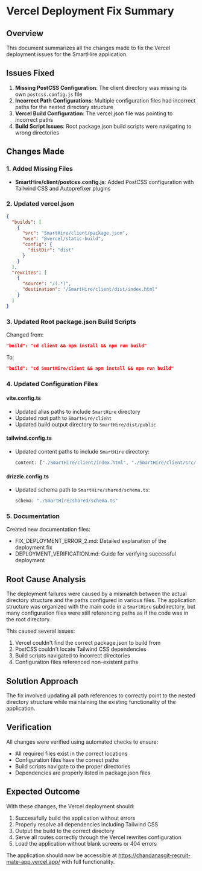 # Vercel Deployment Fix Summary

## Overview

This document summarizes all the changes made to fix the Vercel deployment issues for the SmartHire application.

## Issues Fixed

1. **Missing PostCSS Configuration**: The client directory was missing its own `postcss.config.js` file
2. **Incorrect Path Configurations**: Multiple configuration files had incorrect paths for the nested directory structure
3. **Vercel Build Configuration**: The vercel.json file was pointing to incorrect paths
4. **Build Script Issues**: Root package.json build scripts were navigating to wrong directories

## Changes Made

### 1. Added Missing Files

- **SmartHire/client/postcss.config.js**: Added PostCSS configuration with Tailwind CSS and Autoprefixer plugins

### 2. Updated vercel.json

```json
{
  "builds": [
    {
      "src": "SmartHire/client/package.json",
      "use": "@vercel/static-build",
      "config": {
        "distDir": "dist"
      }
    }
  ],
  "rewrites": [
    {
      "source": "/(.*)",
      "destination": "/SmartHire/client/dist/index.html"
    }
  ]
}
```

### 3. Updated Root package.json Build Scripts

Changed from:
```json
"build": "cd client && npm install && npm run build"
```

To:
```json
"build": "cd SmartHire/client && npm install && npm run build"
```

### 4. Updated Configuration Files

#### vite.config.ts
- Updated alias paths to include `SmartHire` directory
- Updated root path to `SmartHire/client`
- Updated build output directory to `SmartHire/dist/public`

#### tailwind.config.ts
- Updated content paths to include `SmartHire` directory:
  ```js
  content: ["./SmartHire/client/index.html", "./SmartHire/client/src/**/*.{js,jsx,ts,tsx}"]
  ```

#### drizzle.config.ts
- Updated schema path to `SmartHire/shared/schema.ts`:
  ```js
  schema: "./SmartHire/shared/schema.ts"
  ```

### 5. Documentation

Created new documentation files:
- FIX_DEPLOYMENT_ERROR_2.md: Detailed explanation of the deployment fix
- DEPLOYMENT_VERIFICATION.md: Guide for verifying successful deployment

## Root Cause Analysis

The deployment failures were caused by a mismatch between the actual directory structure and the paths configured in various files. The application structure was organized with the main code in a `SmartHire` subdirectory, but many configuration files were still referencing paths as if the code was in the root directory.

This caused several issues:
1. Vercel couldn't find the correct package.json to build from
2. PostCSS couldn't locate Tailwind CSS dependencies
3. Build scripts navigated to incorrect directories
4. Configuration files referenced non-existent paths

## Solution Approach

The fix involved updating all path references to correctly point to the nested directory structure while maintaining the existing functionality of the application.

## Verification

All changes were verified using automated checks to ensure:
- All required files exist in the correct locations
- Configuration files have the correct paths
- Build scripts navigate to the proper directories
- Dependencies are properly listed in package.json files

## Expected Outcome

With these changes, the Vercel deployment should:
1. Successfully build the application without errors
2. Properly resolve all dependencies including Tailwind CSS
3. Output the build to the correct directory
4. Serve all routes correctly through the Vercel rewrites configuration
5. Load the application without blank screens or 404 errors

The application should now be accessible at https://chandanasgit-recruit-mate-app.vercel.app/ with full functionality.